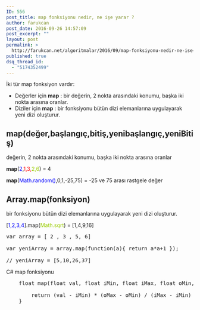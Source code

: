 ```yaml
---
ID: 556
post_title: map fonksiyonu nedir, ne işe yarar ?
author: farukcan
post_date: 2016-09-26 14:57:09
post_excerpt: ""
layout: post
permalink: >
  http://farukcan.net/algoritmalar/2016/09/map-fonksiyonu-nedir-ne-ise-yarar/
published: true
dsq_thread_id:
  - "5174352499"
---
```

İki tür map fonksiyon vardır:
<ul>
	<li>Değerler için <strong>map</strong> : bir değerin, 2 nokta arasındaki konumu, başka iki nokta arasına oranlar.</li>
	<li>Diziler için <strong>map</strong> : bir fonksiyonu bütün dizi elemanlarına uygulayarak yeni dizi oluşturur.</li>
</ul>
<h2>map(değer,başlangıç,bitiş,yenibaşlangıç,yeniBitiş)</h2>
değerin, 2 nokta arasındaki konumu, başka iki nokta arasına oranlar

<strong>map</strong>(<span style="color: #0000ff;">2</span>,<span style="color: #ff0000;">1,3,</span><span style="color: #99cc00;">2,6</span>) = 4

<strong>map</strong>(<span style="color: #0000ff;">Math.random()</span>,0,1,-25,75) = -25 ve 75 arası rastgele değer
<h2>Array.map(fonksiyon)</h2>
bir fonksiyonu bütün dizi elemanlarına uygulayarak yeni dizi oluşturur.

[<span style="color: #0000ff;">1,2,3,4</span>].map(<span style="color: #99cc00;">Math.sqrt</span>) = [1,4,9,16]
<pre lang="javascript">var array = [ 2 , 3 , 5, 6]

var yeniArray = array.map(function(a){ return a*a+1 });

// yeniArray = [5,10,26,37]</pre>

C# map fonksiyonu
<pre lang="csharp">
    float map(float val, float iMin, float iMax, float oMin, float oMax) {

        return (val - iMin) * (oMax - oMin) / (iMax - iMin) + oMin;
    }
</pre>